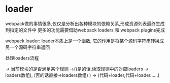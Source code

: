 # loader

webpack做的事情很多,仅仅是分析出各种模块的依赖关系,形成资源列表最终生成到指定的文件中
更多的功能需要借助webpack loaders 和 webpack plugins完成

webpack loader: loader本质上是一个函数, 它的作用是将某个源码字符串转换成另一个源码字符串返回



处理loaders流程

-> 当前模块的是否满足某个规则 ->((是的话,读取规则中的对应loaders -> loaders数组), (否的话直接->loaders数组) )  -> (代码+loader,代码+loader......)